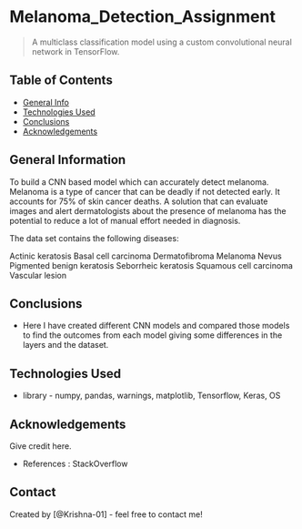 # Melanoma_Detection_Assignment

> A multiclass classification model using a custom convolutional neural network in TensorFlow.

## Table of Contents

- [General Info](#general-information)
- [Technologies Used](#technologies-used)
- [Conclusions](#conclusions)
- [Acknowledgements](#acknowledgements)

## General Information

To build a CNN based model which can accurately detect melanoma. Melanoma is a type of cancer that can be deadly if not detected early. It accounts for 75% of skin cancer deaths. A solution that can evaluate images and alert dermatologists about the presence of melanoma has the potential to reduce a lot of manual effort needed in diagnosis.

The data set contains the following diseases:

Actinic keratosis
Basal cell carcinoma
Dermatofibroma
Melanoma
Nevus
Pigmented benign keratosis
Seborrheic keratosis
Squamous cell carcinoma
Vascular lesion

## Conclusions

- Here I have created different CNN models and compared those models to find the outcomes from each model giving some differences in the layers and the dataset.

## Technologies Used

- library - numpy, pandas, warnings, matplotlib, Tensorflow, Keras, OS

## Acknowledgements

Give credit here.

- References : StackOverflow

## Contact

Created by [@Krishna-01] - feel free to contact me!

